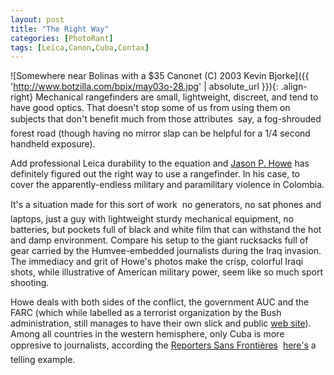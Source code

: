 ```yaml
---
layout: post
title: "The Right Way"
categories: [PhotoRant]
tags: [Leica,Canon,Cuba,Contax]
---
```



![Somewhere near Bolinas with a $35 Canonet (C) 2003 Kevin Bjorke]({{ 'http://www.botzilla.com/bpix/may03o-28.jpg' | absolute_url }}){: .align-right}
Mechanical rangefinders are small, lightweight, discreet, and tend to have good optics. That doesn't stop some of us from using them on subjects that don't benefit much from those attributes &#151; say, a fog-shrouded forest road (though having no mirror slap can be helpful for a 1/4 second handheld exposure).

Add professional Leica durability to the equation and <a href="http://www.conflictpics.com/">Jason P. Howe</a> has definitely figured out the right way to use a rangefinder.  In his case, to cover the apparently-endless military and paramilitary violence in Colombia.

It's a situation made for this sort of work &#151; no generators, no sat phones and laptops, just a guy with lightweight sturdy mechanical equipment, no batteries, but pockets full of black and white film that can withstand the hot and damp environment. Compare his setup to the giant rucksacks full of gear carried by the Humvee-embedded journalists during the Iraq invasion. The immediacy and grit of Howe's photos make the crisp, colorful Iraqi shots, while illustrative of American military power, seem like so much sport shooting.

Howe deals with both sides of the conflict, the government AUC and the FARC (which while labelled as a terrorist organization by the Bush administration, still manages to have their own slick and public <a href="http://www.farc-ep.ch/">web site</a>). Among all countries in the western hemisphere, only Cuba is more oppresive to journalists, according the <a href="http://www.rsf.org/">Reporters Sans Fronti&egrave;res</a> &#151; <a href="http://www.rsf.org/article.php3?id_article=5103">here's</a> a telling example.
